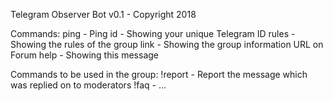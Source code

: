Telegram Observer Bot v0.1 - Copyright 2018

Commands:
ping - Ping
id - Showing your unique Telegram ID
rules - Showing the rules of the group
link - Showing the group information URL on Forum
help - Showing this message

Commands to be used in the group:
!report - Report the message which was replied on to moderators
!faq - ...
